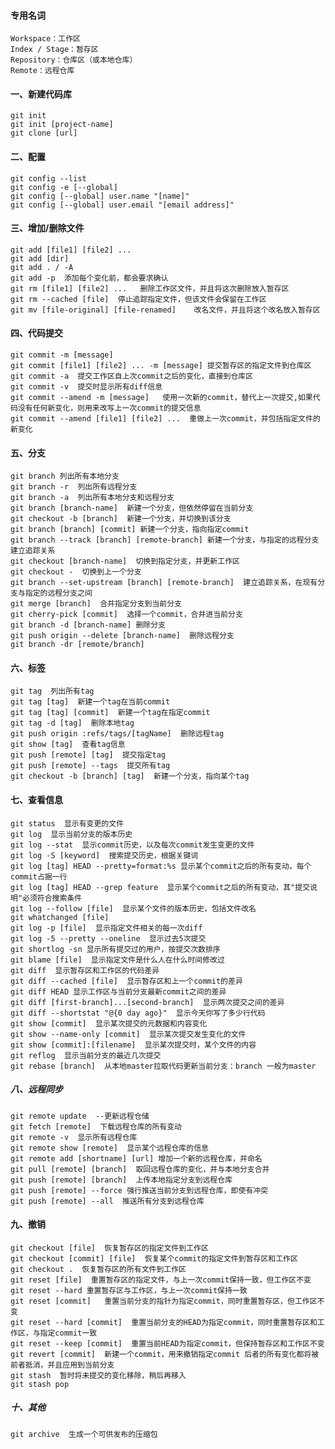 #### 专用名词
    Workspace：工作区
    Index / Stage：暂存区
    Repository：仓库区（或本地仓库）
    Remote：远程仓库

#### 一、新建代码库
    git init  
    git init [project-name]
    git clone [url]
    
#### 二、配置
    git config --list
    git config -e [--global]
    git config [--global] user.name "[name]"
    git config [--global] user.email "[email address]"
   
   
#### 三、增加/删除文件
    git add [file1] [file2] ...
    git add [dir]
    git add . / -A
    git add -p  添加每个变化前，都会要求确认
    git rm [file1] [file2] ...   删除工作区文件，并且将这次删除放入暂存区
    git rm --cached [file]  停止追踪指定文件，但该文件会保留在工作区
    git mv [file-original] [file-renamed]    改名文件，并且将这个改名放入暂存区
    
    
#### 四、代码提交
    git commit -m [message]
    git commit [file1] [file2] ... -m [message] 提交暂存区的指定文件到仓库区
    git commit -a  提交工作区自上次commit之后的变化，直接到仓库区
    git commit -v  提交时显示所有diff信息
    git commit --amend -m [message]   使用一次新的commit，替代上一次提交,如果代码没有任何新变化，则用来改写上一次commit的提交信息
    git commit --amend [file1] [file2] ...  重做上一次commit，并包括指定文件的新变化

####  五、分支
    git branch 列出所有本地分支
    git branch -r  列出所有远程分支
    git branch -a  列出所有本地分支和远程分支
    git branch [branch-name]  新建一个分支，但依然停留在当前分支
    git checkout -b [branch]  新建一个分支，并切换到该分支
    git branch [branch] [commit] 新建一个分支，指向指定commit
    git branch --track [branch] [remote-branch] 新建一个分支，与指定的远程分支建立追踪关系
    git checkout [branch-name]  切换到指定分支，并更新工作区
    git checkout -  切换到上一个分支
    git branch --set-upstream [branch] [remote-branch]  建立追踪关系，在现有分支与指定的远程分支之间
    git merge [branch]  合并指定分支到当前分支
    git cherry-pick [commit]  选择一个commit，合并进当前分支
    git branch -d [branch-name] 删除分支
    git push origin --delete [branch-name]  删除远程分支
    git branch -dr [remote/branch]
    
#### 六、标签
    git tag  列出所有tag
    git tag [tag]  新建一个tag在当前commit
    git tag [tag] [commit]  新建一个tag在指定commit
    git tag -d [tag]  删除本地tag
    git push origin :refs/tags/[tagName]  删除远程tag
    git show [tag]  查看tag信息
    git push [remote] [tag]  提交指定tag
    git push [remote] --tags  提交所有tag
    git checkout -b [branch] [tag]  新建一个分支，指向某个tag
    
#### 七、查看信息
    git status  显示有变更的文件
    git log  显示当前分支的版本历史
    git log --stat  显示commit历史，以及每次commit发生变更的文件
    git log -S [keyword]  搜索提交历史，根据关键词
    git log [tag] HEAD --pretty=format:%s 显示某个commit之后的所有变动，每个commit占据一行
    git log [tag] HEAD --grep feature  显示某个commit之后的所有变动，其"提交说明"必须符合搜索条件
    git log --follow [file]  显示某个文件的版本历史，包括文件改名
    git whatchanged [file]
    git log -p [file]  显示指定文件相关的每一次diff
    git log -5 --pretty --oneline  显示过去5次提交
    git shortlog -sn 显示所有提交过的用户，按提交次数排序
    git blame [file]  显示指定文件是什么人在什么时间修改过
    git diff  显示暂存区和工作区的代码差异
    git diff --cached [file]  显示暂存区和上一个commit的差异
    git diff HEAD 显示工作区与当前分支最新commit之间的差异
    git diff [first-branch]...[second-branch]  显示两次提交之间的差异
    git diff --shortstat "@{0 day ago}"  显示今天你写了多少行代码
    git show [commit]  显示某次提交的元数据和内容变化
    git show --name-only [commit]  显示某次提交发生变化的文件
    git show [commit]:[filename]  显示某次提交时，某个文件的内容
    git reflog  显示当前分支的最近几次提交
    git rebase [branch]  从本地master拉取代码更新当前分支：branch 一般为master




##### 八、远程同步
    git remote update  --更新远程仓储
    git fetch [remote]  下载远程仓库的所有变动
    git remote -v  显示所有远程仓库
    git remote show [remote]  显示某个远程仓库的信息
    git remote add [shortname] [url] 增加一个新的远程仓库，并命名
    git pull [remote] [branch]  取回远程仓库的变化，并与本地分支合并
    git push [remote] [branch]  上传本地指定分支到远程仓库
    git push [remote] --force 强行推送当前分支到远程仓库，即使有冲突
    git push [remote] --all  推送所有分支到远程仓库



#### 九、撤销
    git checkout [file]  恢复暂存区的指定文件到工作区
    git checkout [commit] [file]  恢复某个commit的指定文件到暂存区和工作区
    git checkout .  恢复暂存区的所有文件到工作区
    git reset [file]  重置暂存区的指定文件，与上一次commit保持一致，但工作区不变
    git reset --hard 重置暂存区与工作区，与上一次commit保持一致
    git reset [commit]   重置当前分支的指针为指定commit，同时重置暂存区，但工作区不变
    git reset --hard [commit]  重置当前分支的HEAD为指定commit，同时重置暂存区和工作区，与指定commit一致
    git reset --keep [commit]  重置当前HEAD为指定commit，但保持暂存区和工作区不变
    git revert [commit]  新建一个commit，用来撤销指定commit 后者的所有变化都将被前者抵消，并且应用到当前分支
    git stash  暂时将未提交的变化移除，稍后再移入
    git stash pop


##### 十、其他
    git archive  生成一个可供发布的压缩包  
    
    
    
    
    
    
    
    
    
    
    
    
    
    
    
    
    
    
    
    
    
    
    
    
    
    
    
    
    
    
    
    
    
    
    
    
    
    
    
    
    
    
